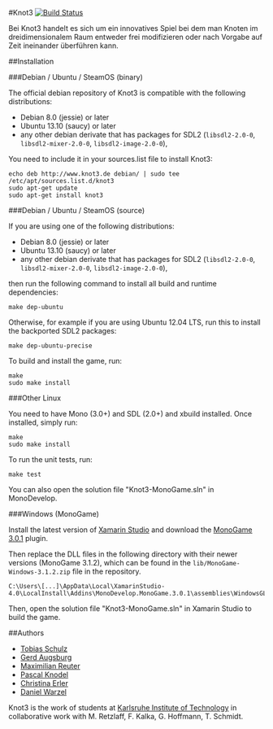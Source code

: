 #Knot3 [![Build Status](https://travis-ci.org/pse-knot/knot3-code.png?branch=master)](https://travis-ci.org/pse-knot/knot3-code)

Bei Knot3 handelt es sich um ein innovatives Spiel bei dem man Knoten im dreidimensionalem Raum entweder frei modifizieren oder nach Vorgabe auf Zeit ineinander überführen kann.

##Installation

###Debian / Ubuntu / SteamOS (binary)

The official debian repository of Knot3 is compatible with the following distributions:

  * Debian 8.0 (jessie) or later
  * Ubuntu 13.10 (saucy) or later
  * any other debian derivate that has packages for SDL2 (`libsdl2-2.0-0`, `libsdl2-mixer-2.0-0`, `libsdl2-image-2.0-0`),

You need to include it in your sources.list file to install Knot3:

    echo deb http://www.knot3.de debian/ | sudo tee /etc/apt/sources.list.d/knot3
    sudo apt-get update
    sudo apt-get install knot3

###Debian / Ubuntu / SteamOS (source)

If you are using one of the following distributions:

  * Debian 8.0 (jessie) or later
  * Ubuntu 13.10 (saucy) or later
  * any other debian derivate that has packages for SDL2 (`libsdl2-2.0-0`, `libsdl2-mixer-2.0-0`, `libsdl2-image-2.0-0`),

then run the following command to install all build and runtime dependencies:

    make dep-ubuntu

Otherwise, for example if you are using Ubuntu 12.04 LTS, run this to install the backported SDL2 packages:

    make dep-ubuntu-precise

To build and install the game, run:

    make
    sudo make install

###Other Linux

You need to have Mono (3.0+) and SDL (2.0+) and xbuild installed. Once installed,
simply run:

    make
    sudo make install

To run the unit tests, run:

    make test

You can also open the solution file "Knot3-MonoGame.sln" in MonoDevelop.

###Windows (MonoGame)

Install the latest version of [Xamarin Studio](http://monodevelop.com/download) and download the
[MonoGame 3.0.1](http://monogame.codeplex.com/downloads/get/632972) plugin.

Then replace the DLL files in the following directory with their newer versions (MonoGame 3.1.2), which can be found in the `lib/MonoGame-Windows-3.1.2.zip` file in the repository.

    C:\Users\[...]\AppData\Local\XamarinStudio-4.0\LocalInstall\Addins\MonoDevelop.MonoGame.3.0.1\assemblies\WindowsGL

Then, open the solution file "Knot3-MonoGame.sln" in Xamarin Studio to build the game.

##Authors

* [Tobias Schulz](https://github.com/tobiasschulz)
* [Gerd Augsburg](https://github.com/Balduro)
* [Maximilian Reuter](https://github.com/Maximilian-Reuter)
* [Pascal Knodel](https://github.com/pse)
* [Christina Erler](https://github.com/Sakurachan4)
* [Daniel Warzel](https://github.com/wudi0910)

Knot3 is the work of students at [Karlsruhe Institute of Technology](http://www.kit.edu)
in collaborative work with M. Retzlaff, F. Kalka, G. Hoffmann, T. Schmidt.

